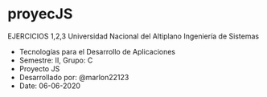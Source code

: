 # proyecJS
EJERCICIOS 1,2,3
Universidad Nacional del Altiplano 
Ingeniería de Sistemas 
- Tecnologías para el Desarrollo de Aplicaciones 
- Semestre: II, Grupo: C 
- Proyecto JS 
- Desarrollado por: @marlon22123 
- Date: 06-06-2020
